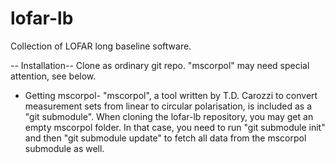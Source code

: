 lofar-lb
========

Collection of LOFAR long baseline software.

-- Installation--
Clone as ordinary git repo. "mscorpol" may need special attention, see below. 

- Getting mscorpol-
"mscorpol", a tool written by T.D. Carozzi to convert measurement sets from
linear to circular polarisation, is included as a "git submodule".  When cloning
the lofar-lb repository, you may get an empty mscorpol folder. In that case,
you need to run "git submodule init" and then "git submodule update" to fetch
all data from the mscorpol submodule as well.

